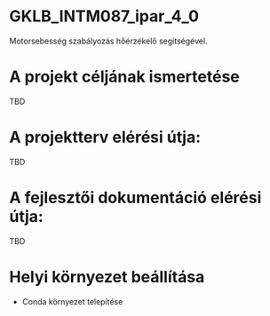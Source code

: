 # GKLB_INTM087_ipar_4_0
Motorsebesség szabályozás hőérzékelő segítségével.

# A projekt céljának ismertetése
TBD

# A projektterv elérési útja:
TBD

# A fejlesztői dokumentáció elérési útja:
TBD

# Helyi környezet beállítása
- Conda környezet telepítése